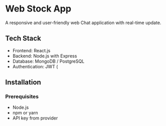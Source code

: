 # Web Stock App

A responsive and user-friendly web Chat application with real-time update. 

## Tech Stack

- Frontend: React.js 
- Backend: Node.js with Express
- Database: MongoDB / PostgreSQL 
- Authentication: JWT (

## Installation
### Prerequisites
- Node.js 
- npm or yarn
- API key from provider 



